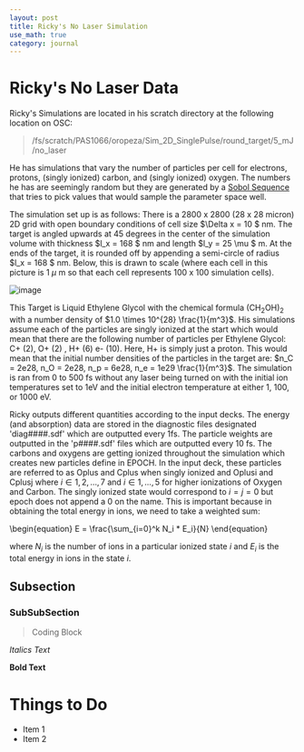 ```yaml
---
layout: post
title: Ricky's No Laser Simulation
use_math: true
category: journal
---
```


# Ricky's No Laser Data
Ricky's Simulations are located in his scratch directory at the following location on OSC: 

> /fs/scratch/PAS1066/oropeza/Sim_2D_SinglePulse/round_target/5_mJ/no_laser

He has simulations that vary the number of particles per cell for electrons, protons, (singly ionized) carbon, and (singly ionized) oxygen. The numbers he has are seemingly random but they are generated by a [Sobol Sequence](https://en.wikipedia.org/wiki/Sobol_sequence) that tries to pick values that would sample the parameter space well. 

The simulation set up is as follows: There is a 2800 x 2800 (28 x 28 micron) 2D grid with open boundary conditions of cell size $\Delta x = 10 $ nm. The target is angled upwards at 45 degrees in the center of the simulation volume with thickness $l_x = 168 $ nm and length $l_y = 25 \mu $ m. At the ends of the target, it is rounded off by appending a semi-circle of radius $l_x = 168 $ nm. Below, this is drawn to scale (where each cell in this picture is 1 $\mu$ m so that each cell represents 100 x 100 simulation cells). 

![image](https://user-images.githubusercontent.com/98538788/193173895-0a93e5b3-9bd6-440d-95fb-818fc83313d0.png)

This Target is Liquid Ethylene Glycol with the chemical formula (CH$_2$OH)$_2$ with a number density of $1.0 \times 10^{28} \frac{1}{m^3}$. His simulations assume each of the particles are singly ionized at the start which would mean that there are the following number of particles per Ethylene Glycol: C+ (2), O+ (2) , H+ (6) e- (10). Here, H+ is simply just a proton. This would mean that the initial number densities of the particles in the target are: $n_C = 2e28, n_O = 2e28, n_p = 6e28, n_e = 1e29 \frac{1}{m^3}$. The simulation is ran from 0 to 500 fs without any laser being turned on with the initial ion temperatures set to 1eV and the initial electron temperature at either 1, 100, or 1000 eV. 

Ricky outputs different quantities according to the input decks. The energy (and absorption) data are stored in the diagnostic files designated 'diag####.sdf' which are outputted every 1fs. The particle weights are outputted in the 'p####.sdf' files which are outputted every 10 fs. The carbons and oxygens are getting ionized throughout the simulation which creates new particles define in EPOCH. In the input deck, these particles are referred to as Oplus and Cplus when singly ionized and Oplusi and Cplusj where $i \in {1, 2, \ldots, 7}$ and $i \in {1, \ldots, 5}$ for higher ionizations of Oxygen and Carbon. The singly ionized state would correspond to $i = j = 0$ but epoch does not append a 0 on the name. This is important because in obtaining the total energy in ions, we need to take a weighted sum:

\begin{equation}
E = \frac{\sum_{i=0}^k N_i * E_i}{N}
\end{equation}

where $N_i$ is the number of ions in a particular ionized state $i$ and $E_i$ is the total energy in ions in the state $i$.

## Subsection

### SubSubSection 

> Coding Block

*Italics Text* 

**Bold Text**

# Things to Do
- Item 1
- Item 2
